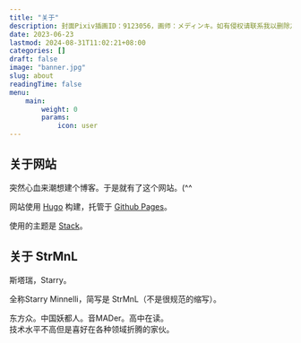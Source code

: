 ```yaml
---
title: "关于"
description: 封面Pixiv插画ID：9123056，画师：メディンキ。如有侵权请联系我以删除之。
date: 2023-06-23
lastmod: 2024-08-31T11:02:21+08:00
categories: []
draft: false
image: "banner.jpg"
slug: about
readingTime: false
menu:
    main: 
        weight: 0
        params:
            icon: user
---
```



## 关于网站

突然心血来潮想建个博客。于是就有了这个网站。(^^

网站使用 [Hugo](https://gohugo.io) 构建，托管于 [Github Pages](https://pages.github.com)。

使用的主题是 [Stack](https://github.com/CaiJimmy/hugo-theme-stack)。


## 关于 StrMnL

斯塔瑞，Starry。

全称Starry Minnelli，简写是 StrMnL（不是很规范的缩写）。

东方众。中国妖都人。音MADer。高中在读。  
技术水平不高但是喜好在各种领域折腾的家伙。

<!-- →→[u know the rules](https://vdse.bdstatic.com//192d9a98d782d9c74c96f09db9378d93.mp4)←← -->

